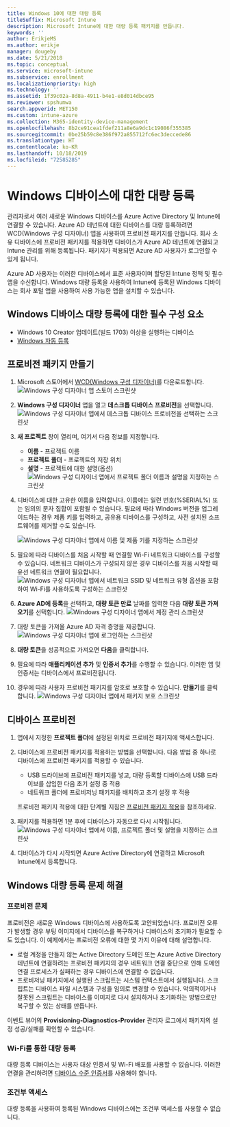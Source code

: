 ```yaml
---
title: Windows 10에 대한 대량 등록
titleSuffix: Microsoft Intune
description: Microsoft Intune에 대한 대량 등록 패키지를 만듭니다.
keywords: ''
author: ErikjeMS
ms.author: erikje
manager: dougeby
ms.date: 5/21/2018
ms.topic: conceptual
ms.service: microsoft-intune
ms.subservice: enrollment
ms.localizationpriority: high
ms.technology: ''
ms.assetid: 1f39c02a-8d8a-4911-b4e1-e8d014dbce95
ms.reviewer: spshumwa
search.appverid: MET150
ms.custom: intune-azure
ms.collection: M365-identity-device-management
ms.openlocfilehash: 8b2ce91cea1fdef211a8e6a9dc1c19086f355385
ms.sourcegitcommit: 0be25b59c8e386f972a855712fc6ec3deccede86
ms.translationtype: HT
ms.contentlocale: ko-KR
ms.lasthandoff: 10/18/2019
ms.locfileid: "72585285"
---
```

# <a name="bulk-enrollment-for-windows-devices"></a>Windows 디바이스에 대한 대량 등록

관리자로서 여러 새로운 Windows 디바이스를 Azure Active Directory 및 Intune에 연결할 수 있습니다. Azure AD 테넌트에 대한 디바이스를 대량 등록하려면 WCD(Windows 구성 디자이너) 앱을 사용하여 프로비전 패키지를 만듭니다. 회사 소유 디바이스에 프로비전 패키지를 적용하면 디바이스가 Azure AD 테넌트에 연결되고 Intune 관리를 위해 등록됩니다. 패키지가 적용되면 Azure AD 사용자가 로그인할 수 있게 됩니다.

Azure AD 사용자는 이러한 디바이스에서 표준 사용자이며 할당된 Intune 정책 및 필수 앱을 수신합니다. Windows 대량 등록을 사용하여 Intune에 등록된 Windows 디바이스는 회사 포털 앱을 사용하여 사용 가능한 앱을 설치할 수 있습니다. 

## <a name="prerequisites-for-windows-devices-bulk-enrollment"></a>Windows 디바이스 대량 등록에 대한 필수 구성 요소

- Windows 10 Creator 업데이트(빌드 1703) 이상을 실행하는 디바이스
- [Windows 자동 등록](windows-enroll.md#enable-windows-10-automatic-enrollment)

## <a name="create-a-provisioning-package"></a>프로비전 패키지 만들기

1. Microsoft 스토어에서 [WCD(Windows 구성 디자이너)](https://www.microsoft.com/store/apps/9nblggh4tx22)를 다운로드합니다.
   ![Windows 구성 디자이너 앱 스토어 스크린샷](./media/windows-bulk-enroll/bulk-enroll-store.png)

2. **Windows 구성 디자이너** 앱을 열고 **데스크톱 디바이스 프로비전**을 선택합니다.
   ![Windows 구성 디자이너 앱에서 데스크톱 디바이스 프로비전을 선택하는 스크린샷](./media/windows-bulk-enroll/bulk-enroll-select.png)

3. **새 프로젝트** 창이 열리며, 여기서 다음 정보를 지정합니다.
   - **이름** - 프로젝트 이름
   - **프로젝트 폴더** - 프로젝트의 저장 위치
   - **설명** - 프로젝트에 대한 설명(옵션) ![Windows 구성 디자이너 앱에서 프로젝트 폴더 이름과 설명을 지정하는 스크린샷](./media/windows-bulk-enroll/bulk-enroll-name.png)

4. 디바이스에 대한 고유한 이름을 입력합니다. 이름에는 일련 번호(%SERIAL%) 또는 임의의 문자 집합이 포함될 수 있습니다. 필요에 따라 Windows 버전을 업그레이드하는 경우 제품 키를 입력하고, 공유용 디바이스를 구성하고, 사전 설치된 소프트웨어를 제거할 수도 있습니다.
   
   ![Windows 구성 디자이너 앱에서 이름 및 제품 키를 지정하는 스크린샷](./media/windows-bulk-enroll/bulk-enroll-device.png)

5. 필요에 따라 디바이스를 처음 시작할 때 연결할 Wi-Fi 네트워크 디바이스를 구성할 수 있습니다.  네트워크 디바이스가 구성되지 않은 경우 디바이스를 처음 시작할 때 유선 네트워크 연결이 필요합니다.
   ![Windows 구성 디자이너 앱에서 네트워크 SSID 및 네트워크 유형 옵션을 포함하여 Wi-Fi를 사용하도록 구성하는 스크린샷](./media/windows-bulk-enroll/bulk-enroll-network.png)

6. **Azure AD에 등록**을 선택하고, **대량 토큰 만료** 날짜를 입력한 다음 **대량 토큰 가져오기**를 선택합니다.
   ![Windows 구성 디자이너 앱에서 계정 관리 스크린샷](./media/windows-bulk-enroll/bulk-enroll-account.png)

7. 대량 토큰을 가져올 Azure AD 자격 증명을 제공합니다.
   ![Windows 구성 디자이너 앱에 로그인하는 스크린샷](./media/windows-bulk-enroll/bulk-enroll-cred.png)

8. **대량 토큰**을 성공적으로 가져오면 **다음**을 클릭합니다.

9. 필요에 따라 **애플리케이션 추가** 및 **인증서 추가**를 수행할 수 있습니다. 이러한 앱 및 인증서는 디바이스에서 프로비전됩니다.

10. 경우에 따라 사용자 프로비전 패키지를 암호로 보호할 수 있습니다.  **만들기**를 클릭합니다.
    ![Windows 구성 디자이너 앱에서 패키지 보호 스크린샷](./media/windows-bulk-enroll/bulk-enroll-create.png)

## <a name="provision-devices"></a>디바이스 프로비전

1. 앱에서 지정한 **프로젝트 폴더**에 설정된 위치로 프로비전 패키지에 액세스합니다.

2. 디바이스에 프로비전 패키지를 적용하는 방법을 선택합니다.  다음 방법 중 하나로 디바이스에 프로비전 패키지를 적용할 수 있습니다.
   - USB 드라이브에 프로비전 패키지를 넣고, 대량 등록할 디바이스에 USB 드라이브를 삽입한 다음 초기 설정 중 적용
   - 네트워크 폴더에 프로비저닝 패키지를 배치하고 초기 설정 후 적용

   프로비전 패키지 적용에 대한 단계별 지침은 [프로비전 패키지 적용](https://technet.microsoft.com/itpro/windows/configure/provisioning-apply-package)을 참조하세요.

3. 패키지를 적용하면 1분 후에 디바이스가 자동으로 다시 시작됩니다.
   ![Windows 구성 디자이너 앱에서 이름, 프로젝트 폴더 및 설명을 지정하는 스크린샷](./media/windows-bulk-enroll/bulk-enroll-add.png)

4. 디바이스가 다시 시작되면 Azure Active Directory에 연결하고 Microsoft Intune에서 등록합니다.

## <a name="troubleshooting-windows-bulk-enrollment"></a>Windows 대량 등록 문제 해결

### <a name="provisioning-issues"></a>프로비전 문제
프로비전은 새로운 Windows 디바이스에 사용하도록 고안되었습니다. 프로비전 오류가 발생할 경우 부팅 이미지에서 디바이스를 복구하거나 디바이스의 초기화가 필요할 수도 있습니다. 이 예제에서는 프로비전 오류에 대한 몇 가지 이유에 대해 설명합니다.

- 로컬 계정을 만들지 않는 Active Directory 도메인 또는 Azure Active Directory 테넌트에 연결하려는 프로비전 패키지의 경우 네트워크 연결 중단으로 인해 도메인 연결 프로세스가 실패하는 경우 디바이스에 연결할 수 없습니다.
- 프로비저닝 패키지에서 실행된 스크립트는 시스템 컨텍스트에서 실행됩니다. 스크립트는 디바이스 파일 시스템과 구성을 임의로 변경할 수 있습니다. 악의적이거나 잘못된 스크립트는 디바이스를 이미지로 다시 설치하거나 초기화하는 방법으로만 복구할 수 있는 상태를 만듭니다.

이벤트 뷰어의 **Provisioning-Diagnostics-Provider** 관리자 로그에서 패키지의 설정 성공/실패를 확인할 수 있습니다.

### <a name="bulk-enrollment-with-wi-fi"></a>Wi-Fi를 통한 대량 등록 

대량 등록 디바이스는 사용자 대상 인증서 및 Wi-Fi 배포를 사용할 수 없습니다. 이러한 연결을 관리하려면 [디바이스 수준 인증서](../protect/certificates-configure.md)를 사용해야 합니다. 

### <a name="conditional-access"></a>조건부 액세스
대량 등록을 사용하여 등록된 Windows 디바이스에는 조건부 액세스를 사용할 수 없습니다.
